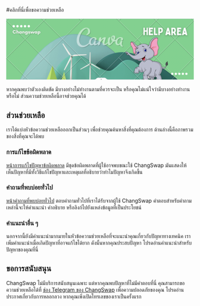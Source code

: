 #คลิกที่นี่เพื่อขอความช่วยเหลือ

![](../.gitbook/assets/helparea.png)

หากคุณพบว่าตัวเองติดขัด มีบางอย่างไม่ทำงานตามที่ควรจะเป็น หรือคุณไม่แน่ใจว่ามีบางอย่างทำงานหรือไม่ ส่วนความช่วยเหลือนี้อาจช่วยคุณได้

## ส่วนช่วยเหลือ

เราได้แบ่งหัวข้อความช่วยเหลือออกเป็นส่วนๆ เพื่อช่วยคุณค้นหาสิ่งที่คุณต้องการ ด้านล่างนี้คือภาพรวมของสิ่งที่คุณจะได้พบ

### การแก้ไขข้อผิดพลาด

[หน้าการแก้ไขปัญหาข้อผิดพลาด](https://docs.changswap.com/help/troubleshooting) มีชุดข้อผิดพลาดที่ผู้ใช้อาจพบขณะใช้ ChangSwap มันแสดงให้เห็นปัญหาที่มีทั้งวิธีแก้ไขปัญหาและเหตุผลที่อธิบายว่าทำไมปัญหาจึงเกิดขึ้น

### คำถามที่พบบ่อยทั่วไป

[หน้าคำถามที่พบบ่อยทั่วไป](https://docs.changswap.com/help/faq) ตอบคำถามทั่วไปที่เราได้รับจากผู้ใช้ ChangSwap คำตอบสำหรับคำถามเหล่านี้จะให้คำแนะนำ คำอธิบาย หรือลิงก์ไปยังแหล่งข้อมูลที่เป็นประโยชน์

### คำแนะนำอื่น ๆ

นอกจากนี้ยังมีคำแนะนำมากมายในหัวข้อความช่วยเหลือที่จะแนะนำคุณเกี่ยวกับปัญหาทางเทคนิค เราเพิ่มคำแนะนำเมื่อเกิดปัญหาที่อาจแก้ไขได้ยาก ดังนั้นหากคุณประสบปัญหา โปรดอ่านคำแนะนำสำหรับปัญหาของคุณที่นี่

## ขอการสนับสนุน

ChangSwap ไม่มีบริการสนับสนุนเฉพาะ แต่หากคุณพบปัญหาที่ไม่มีคำตอบที่นี่ คุณสามารถขอความช่วยเหลือได้ที่ [ช่อง Telegram ของ ChangSwap](https://t.me/changswap) เพื่อความปลอดภัยของคุณ โปรดอ่านประกาศเกี่ยวกับการหลอกลวง หากคุณเพิ่งเปิดโทรเลขของเราเป็นครั้งแรก